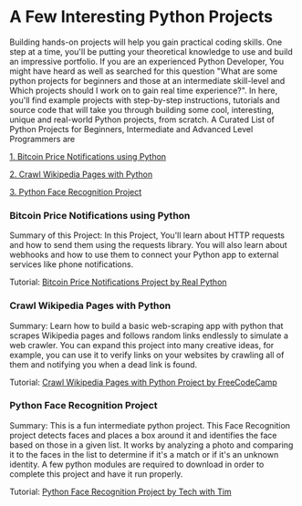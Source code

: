 # A Few Interesting Python Projects

Building hands-on projects will help you gain practical coding skills. One step at a time, you'll be putting your theoretical knowledge to use and build an impressive portfolio. If you are an experienced Python Developer, You might have heard as well as searched for this question "What are some python projects for beginners and those at an intermediate skill-level and Which projects should I work on to gain real time experience?". In here, you'll find example projects with step-by-step instructions, tutorials and source code that will take you through building some cool, interesting, unique and real-world Python projects, from scratch. A Curated List of Python Projects for Beginners, Intermediate and Advanced Level Programmers are

[1. Bitcoin Price Notifications using Python](#bitcoin-price-notifications-using-python)

[2. Crawl Wikipedia Pages with Python](#crawl-wikipedia-pages-with-python)

[3. Python Face Recognition Project ](#python-face-recognition-project)

### Bitcoin Price Notifications using Python

Summary of this Project: In this Project, You'll learn about HTTP requests and how to send them using the requests library. You will also learn about webhooks and how to use them to connect your Python app to external services like phone notifications.
    
Tutorial: [Bitcoin Price Notifications Project by Real Python](https://realpython.com/python-bitcoin-ifttt)
    
### Crawl Wikipedia Pages with Python

Summary: Learn how to build a basic web-scraping app with python that scrapes Wikipedia pages and follows random links endlessly to simulate a web crawler. You can expand this project into many creative ideas, for example, you can use it to verify links on your websites by crawling all of them and notifying you when a dead link is found.

Tutorial: [Crawl Wikipedia Pages with Python Project by FreeCodeCamp](https://www.freecodecamp.org/news/scraping-wikipedia-articles-with-python)

### Python Face Recognition Project

Summary: This is a fun intermediate python project. This Face Recognition project detects faces and places a box around it and identifies the face based on those in a given list. It works by analyzing a photo and comparing it to the faces in the list to determine if it's a match or if it's an unknown identity. A few python modules are required to download in order to complete this project and have it run properly.

Tutorial: [Python Face Recognition Project by Tech with Tim](https://youtu.be/D5xqcGk6LEc)


<!--
 👉 Blog Web Application Project using Python</b></div><div><br /></div><div><u>Project Summary:</u> If you&#8217;ve ever wanted to create a blog from scratch, this project is for you. Corey Schafer&#8216;s tutorial series utilizes Python&#8217;s Django framework for the back end development. This is among the more difficult projects on this list but each part of the project is explained thoroughly. Not to mention, if you make any mistakes you can always refer to the project source code.</div><div><br /></div><div>Based on Django, The Source Code and Tutorials:&nbsp;<b><a href="https://www.youtube.com/playlist?list=PL-osiE80TeTtoQCKZ03TU5fNfx2UY6U4p" target="_blank">Python Full-Stack Blog Web Application Project&nbsp;by Corey Schafer [Django based Tutorials]</a> </b>and<b> <a href="https://github.com/CoreyMSchafer/code_snippets/tree/master/Django_Blog">[Source Codes]</a></b>&nbsp;</div><div><br /></div><div>Based on Flask, The Source Code and Tutorials:&nbsp;<a href="https://youtube.com/playlist?list=PL-osiE80TeTs4UjLw5MM6OjgkjFeUxCYH"><b>Python Full-Stack Blog Web Application Project by Corey Schafer [Flask based Tutorials]</b></a> and <a href="https://github.com/CoreyMSchafer/code_snippets/tree/master/Python/Flask_Blog"><b>[Source Codes]</b></a>&nbsp;</div><div><br /></div><div><b>👉&nbsp;Amazon Price Tracker Project</b></div><div><br /></div><div><u>Summary of this Project:</u> This python project tracks the price of an item on Amazon and emails you when the item has had a reduction in price. It does this by scraping the product information from the web page for the price of the item and compares it to whatever price you choose (The price you&#8217;re willing to buy the item for). If the price of the item falls below the value that you set, it sends you an email with the new price as well as the description of the item.&nbsp;</div><div><br /></div><div>Tutorial:&nbsp;<b><a href="https://www.youtube.com/watch?v=Bg9r_yLk7VY" target="">Amazon Price Tracker Project by Dev Ed</a></b>&nbsp;</div><div><br /></div><div><b>👉&nbsp;Face Clustering with Python</b></div><div><br /></div><div><u>Project Summary:</u> In this project, you'll write two Python scripts: One to extract and quantify the faces in a dataset and another to cluster the faces, where each resulting cluster (ideally) represents a unique individual</div><div><br /></div><div>Tutorial:&nbsp;<b><a href="https://www.pyimagesearch.com/2018/07/09/face-clustering-with-python/" target="">Face Clustering with Python, Project by Adrian Rosebrock (PyImageSearch)</a>&nbsp;</b></div><div><br /></div><div><b>👉&nbsp;Detecting Fake News with Python</b></div><div><br /></div><div><u>Summary of this Project:</u> In this Project, You will train a dataset of shape 7796&#215;4 on news.csv. You&#8217;ll mainly use two things- a TfidfVectorizer and a Passive Aggressive Classifier. A TfidfVectorizer turns a collection of raw documents into a matrix of TF-IDF features. And a Passive Aggressive Classifier is an online learning algorithm that stays passive for a correct classification and becomes aggressive when there&#8217;s a miscalculation.</div><div><br /></div><div>Tutorial:&nbsp;<b><a href="https://data-flair.training/blogs/advanced-python-project-detecting-fake-news/" target="">Detecting Fake News with Python by DataFlair</a>&nbsp;</b></div><div><br /></div><div><div><b>👉&nbsp;Build a Simple Blockchain in Python</b></div><div><br /></div><div><u>Prerequisite:</u> You should be comfy reading and writing some basic Python, as well as have some understanding of how HTTP requests work, since we&#8217;ll be talking to our Blockchain over HTTP.</div><div><br /></div><div>Tutorial:&nbsp;<b><a href="https://hackernoon.com/learn-blockchains-by-building-one-117428612f46" target="">Build a Simple Blockchain in Python by Hackernoon</a>&nbsp;&nbsp;</b></div></div><div><br /></div><div><b>👉&nbsp;Memory Puzzle Game</b></div><div><br /></div><div><u>Summary of this Project:</u> Build a Python game with PyGame that will test your memory. You'll learn about nested for loops and the pygame library.&nbsp;</div><div><br /></div><div>Tutorial:&nbsp;<b><a href="https://inventwithpython.com/pygame/chapter3.html" target="">Memory Puzzle Game by AI Sweigart</a></b>&nbsp;</div><div><br /></div><div><div><b>👉&nbsp;Python Full-Stack E-Commerce Project</b></div><div><br /></div><div><u>Summary:</u> This is probably one of our favorite Python project on this list. If you are curious in building an eCommerce website like Amazon or Shopify or Walmart or Flipkart, and wants to sell your own products directly to your customers, then now you can do it. The tutorial attached with this project will take you step-by-step through building a full-stack eCommerce project using Python and Django. This is one of the hardest projects on this list so thankfully Dennis has provided the source code.</div><div><br /></div><div>Source Code &amp; Tutorial:&nbsp;<a href="https://youtu.be/_ELCMngbM0E" target=""><b>Python Full-Stack E-Commerce Project by Dennis Ivy&nbsp;(Tutorial)</b></a>&nbsp;&amp;&nbsp;<a href="https://github.com/divanov11/django_ecommerce_mod5/" target=""><b>Code</b></a>&nbsp;</div></div><div><br /></div><div><b>👉&nbsp;Scrape StackOverFlow with Scrapy and MongoDB</b></div><div><br /></div><div><u>Project Summary:</u> In this project, you will take a deep dig to build a scraper for an actual freelance gig where the client wants a Python program to scrape data from Stack Overflow to grab new questions (question title and URL). Scraped data should then be stored in MongoDB. It&#8217;s worth noting that Stack Overflow has an API, which can be used to access the exact same data.&nbsp;</div><div><br /></div><div>Tutorial:&nbsp;<b><a href="https://realpython.com/web-scraping-with-scrapy-and-mongodb/" target="">Scrape StackOverFlow with Scrapy and MongoDB Project by Real Python</a></b></div><div><br /></div><div><b>👉&nbsp;Rock, Paper, Scissors with Python</b></div><div><br /></div><div><u>Summary of this Project:</u> A fun project where you will build an interactive Python game. It's a very basic game of Rock, Paper, Scissors but will introduce you to some valuable Python basics such as conditional statements, while loops and the random Python library.</div><div><br /></div><div>Tutorial:&nbsp;<b><a href="https://thehelloworldprogram.com/python/python-game-rock-paper-scissors/" target="">Rock, Paper, Scissors with Python by THWP</a></b>&nbsp;</div><div><br /></div><div>Take a look at&nbsp;<b>"<a href="https://www.theinsaneapp.com/2021/05/best-free-python-programming-books.html" target="">50+ Best Free Python Programming eBooks</a>"</b></div><div><br /></div><div><b>👉&nbsp;Caesar Cipher&nbsp;</b></div><div><br /></div><div><u>Summary:</u> Implement a Caesar cipher, both encoding and decoding. The key is an integer from 1 to 25. This cipher rotates the letters of the alphabet (A to Z). The encoding replaces each letter with the 1st to 25th next letter in the alphabet (wrapping Z to A). So key 2 encrypts "HI" to "JK", but key 20 encrypts "HI" to "BC". This simple "monoalphabetic substitution cipher" provides almost no security, because an attacker who has the encoded message can either use frequency analysis to guess the key, or just try all 25 keys.&nbsp;</div><div><br /></div><div>Source Code:&nbsp;<b><a href="https://github.com/shyamsalimkumar/Projects/blob/master/Security/caesar_cipher.py" target="">Caesar cipher Project with Source Code</a></b>&nbsp;&nbsp;</div><div><br /></div><div><b>👉&nbsp;Web Scraping with Selenium</b></div><div><br /></div><div><u>Summary of this Project:</u> You'll learn how to use webbrowser to open web pages, requests to download files from the internet, BeautifulSoup to parse HTML and selenium to control your web browser.</div><div><br /></div><div>Tutorial:&nbsp;<b><a href="https://automatetheboringstuff.com/2e/chapter12/" target="">Web scraping with Selenium Project by AI Sweigart</a></b>&nbsp;</div><div><br /></div><div><b>👉 How to Build a Chat App using Network Programming Fundamentals</b></div><div><br /></div><div><u>Prerequisites:</u> Basic python experience is enough as the tutorial is an introductory guide to network programming only implementing the basic features for any chat app. You will also need the Python program installed on your computer and an IDE of your choosing.</div><div><br /></div><div>Tutorial:&nbsp;<b><a href="https://code.tutsplus.com/tutorials/introduction-to-network-programming-in-python--cms-30459" target="">Build a chat app using network programming fundamentals by TutsPlus</a>&nbsp;</b></div><div><br /></div><div><b>👉 Build a Social Media like Twitter using Python, DJango, ReactJS &amp; More</b></div><div><br /></div><div><u>Project Summary:</u> If you&#8217;ve ever wanted to build a social network then this is the Python project for you. Coding Entrepreneurs walks you step by step through this full-stack web app build using Python Django and React JavaScript. The entire tutorial is on the single video and if you view it on his channel, he&#8217;s timestamps in the video description.</div><div><br /></div><div>Tutorial:&nbsp;<b><a href="https://www.youtube.com/watch?v=f1R_bykXHGE" target="">Build a Social Media like Twitter using Python, DJango, ReactJS &amp; More by Coding Entrepreneurs</a></b></div><div><br /></div><div><div><b>👉 Grocery Store Project using Python and Other Programming Languages</b></div><div><br /></div><div><u>Summary:</u> This is a great tutorial series by codebasics that walks you through a complete full-stack grocery store management application. The project uses Python for the back end, HTML, CSS, and JavaScript for the front end, and MySQL for the database.</div><div><br /></div><div>Source Code and Video Tutorial:&nbsp;<b><a href="https://youtu.be/0ZaC6JaNpic" target="">Full-Stack Grocery Store Project using Python Project by Code Basics (Tutorial)</a>&nbsp;</b>&amp;&nbsp;<a href="https://github.com/codebasics/python_projects_grocery_webapp" target="_blank"><b>Code</b></a>&nbsp;</div></div><div><br /></div><div><b>👉&nbsp;How to Make a Music Player in Python</b></div><div><br /></div><div><u>Prerequisite:</u> A basic understanding of Python is advised as the code is not fully explained. However the pygame module makes the code very simple and you should be able to follow along easily.</div><div><br /></div><div>Tutorial:&nbsp;<b><a href="https://www.codesnail.com/how-to-make-music-player-in-python/" target="">How to Make a Music Player in Python by CodeSnail</a>&nbsp;</b></div><div><br /></div><div><b>👉 How to Build a Python Directory Tree Generator for the Command Line</b></div><div><br /></div><div><u>Summary of this Project:</u> In this project, you&#8217;ll build a command-line tool to list the contents of a directory or folder in a treelike diagram. There are already several mature solutions out there that perform this task. You&#8217;ll find tools like the tree command, which is available on most operating systems, plus other tools, like treelib, dirtriex, and so on. However, figuring out your own solution to this problem would be a good learning exercise.</div><div><br /></div><div>Tutorial:&nbsp;<b><a href="https://realpython.com/directory-tree-generator-python/" target="">Build a Python Directory Tree Generator for the Command Line by Real Python</a></b></div><div><br /></div><div><b>👉 Create a Guessing Game in Python</b></div><div><br /></div><div><u>Project Summary:</u> This is a good place to start if you are new to the Python programming language as this tutorial is aimed at the beginner and explains the code line for line. You will need the Python program installed on your computer or you can use an online IDE like Repl.it and run everything in your browser.</div><div><br /></div><div>Tutorial:&nbsp;<b><a href="https://djangocentral.com/creating-a-guessing-game-in-python/" target="">Create a guessing game in Python, Project by Django Central</a>&nbsp;</b></div><div><br /></div><div><b>👉 How to Build a Reddit Bot using Python</b></div><div><br /></div><div><u>Summary:</u> In this beginners level python project, you are going to build a simple Reddit Bot that will do two things: It will monitor a particular subreddit for new posts, and when someone posts &#8220;I love Python&#8221;, it will reply &#8220;Me too!&#8221;. And secondly, It will monitor all the comments to recent posts, and if it finds one that says &#8220;I hate Python&#8221;, it will post a link to /r/learnpython and ask the commenter to ask a question there.</div><div><br /></div><div>Tutorial:&nbsp;<b><a href="https://www.pythonforengineers.com/build-a-reddit-bot-part-1/" target="">Build a Reddit Bot, Project by Python Engineers</a></b></div><div><br /></div><div><b>👉 How to Create and Control Music with Python</b></div><div><br /></div><div><u>Prerequisite:</u> A bit of Python experience is ideal, but you should be able to keep up even without it. You'll do everything from your browser so no Python set up is required. You can create a free account on Repl.it to save and share your code.</div><div><br /></div><div>Tutorial for Reference:&nbsp;<b><a href="https://docs.repl.it/tutorials/12-audio" target="">Create and Control Music with Python, Project by Repl.it</a>&nbsp;</b></div><div><br /></div><div><b>👉&nbsp;Detect Parkinson&#8217;s Disease with XGBoost and Python</b></div><div><br /></div><div><u>Summary of this Project:</u> In this python project, As per the tutorial, You will use the UCI ML Parkinsons dataset and use XGBClassifier from xgboost to build a model that can accurately detect the presence of Parkinson&#8217;s disease in a person. The libraries covered in this project will be scikit-learn, numpy, and pandas.</div><div><br /></div><div>Tutorial:&nbsp;<b><a href="https://data-flair.training/blogs/python-machine-learning-project-detecting-parkinson-disease/" target="">Detecting Parkinson&#8217;s Disease with XGBoost and Python, Project by DataFlair</a>&nbsp;</b></div><div><br /></div><div><div><b>👉&nbsp;Mining Twitter Data with Python</b></div><div><br /></div><div><u>Project Summary:</u> This Project is divided into seven parts. Starting from Collecting Data, Text Pre-processing, Term Frequencies, Ruby and Term Co-Occurrences, Data Visualisation Basics, Sentiment Analysis Basics, Geolocation and Interactive Maps &amp; More.</div><div><br /></div><div>Tutorial:&nbsp;<a href="https://marcobonzanini.com/2015/03/02/mining-twitter-data-with-python-part-1/" target=""><b>Mining Twitter Data with Python by Marco Bonzanini</b></a></div></div><div><br /></div><div><b>👉&nbsp;Predict Wine Quality with Python &amp; Machine Learning</b></div><div><br /></div><div><u>Summary:</u> In this Python machine learning project, you&#8217;ll learn how to use Scikit-Learn to build and tune a supervised learning model! You'll be training and tuning a random forest for wine quality based on traits like acidity, residual sugar, and alcohol concentration.</div><div><br /></div><div>Tutorial:&nbsp;<b><a href="https://elitedatascience.com/python-machine-learning-tutorial-scikit-learn" target="">Predict Wine Quality with Python &amp; Machine Learning</a></b></div><div><br /></div><div><b>👉&nbsp;Build a Contact Book With Python, PyQt, and SQLite</b></div><div><br /></div><div><u>Prerequisite:</u> Some previous knowledge of GUI programming with Python and PyQt will help but you should be fine even without it. The tutorial provides resources which further explain these areas to help you clearly understand them.</div><div><br /></div><div>Tutorial:&nbsp;<b><a href="https://realpython.com/python-contact-book/" target="">Build a Contact Book With Python, PyQt, and SQLite by Real Python</a></b></div><div><br /></div><div><span style="font-family: &quot;Open Sans&quot;;">Take a look at&nbsp;<b>"</b></span><b style="font-family: &quot;Times New Roman&quot;;"><span style="font-family: Open Sans;"><a href="https://www.theinsaneapp.com/2021/05/best-tools-for-developers.html" target="">A Directory Of 100+ Best Tools For Developers (Productivity, Software Development &amp; Other Programming Tools)</a></span><span style="font-family: &quot;Open Sans&quot;;">"</span></b></div><div><br /></div><div><b>👉&nbsp;Tic Tac Toe Game using Python</b></div><div><br /></div><div><u>Prerequisite:</u> Knowledge of basic concepts of Python and pygame(a library of Python) is required.&nbsp;&nbsp;</div><div><br /></div><div>Tutorial:&nbsp;<b><a href="https://techvidvan.com/tutorials/python-game-project-tic-tac-toe/" target="">Tic Tac Toe Game using Python by Tech Vidvan</a></b></div><div><br /></div><div><b>👉 Create Basic GUI Calculator using Python</b></div><div><br /></div><div><u>Summary:</u> You'll learn how to create a GUI with the tkinter Python library as well as working with simple mathematical calculations.</div><div><br /></div><div>Tutorial:&nbsp;<b><a href="https://www.simplifiedpython.net/python-calculator/" target="">Create Basic GUI Calculator using Python</a></b></div><div><br /></div><div><b>👉&nbsp;Build an Alarm Clock with Python</b></div><div><u><br /></u></div><div><u>Summary of this Project:</u> You'll learn how to create an alarm clock with Python using libraries such as tkinter to create a GUI, winsound to generate sound from your Windows machine and datetime to keep track of current time.</div><div><br /></div><div>Tutorial:&nbsp;<b><a href="https://data-flair.training/blogs/alarm-clock-python/" target="">Build an Alarm Clock with Python by Data Flair</a></b></div><div><br /></div><div><b>👉&nbsp;Build a Bulk File Rename Tool with Python and PyQt</b></div><div><u><br /></u></div><div><u>Summary of this Project:</u> In this tutorial, you&#8217;ll build a bulk file rename tool to automate the process of renaming multiple files in a given directory in your file system. To build this application, you&#8217;ll use Python&#8217;s pathlib to manage the file renaming process and PyQt to build the application&#8217;s graphical user interface (GUI).</div><div><br /></div><div>Tutorial:&nbsp;<b><a href="https://realpython.com/bulk-file-rename-tool-python/" target="">Build a Bulk File Rename Tool With Python and PyQ, Project by Real Python</a></b></div><div><br /></div><div><b>👉&nbsp;Build a Custom Django User Authentication Application using JWT's provided by the Django-rest-framework</b></div><div><br /></div><div><u>Prerequisite:</u> Intermediate python experience is ideal but you should be able to follow along even if you're a beginner. You will also need the Python program installed on your computer and the pip package manager to easily install other additional dependencies.</div><div><br /></div><div>Tutorial:&nbsp;<b><a href="https://code.tutsplus.com/tutorials/how-to-authenticate-with-jwt-in-django--cms-30460" target="">Build a custom Django user authentication application, Project by TutsPlus</a></b></div><div><br /></div><div><b>👉&nbsp;Find out How much Money you've Spent on Amazon</b></div><div><br /></div><div><u>Project Summary:</u> In this project, You&#8217;re going to analyze your Amazon data using a little Python programming. By the end of this project, you&#8217;ll have written fewer than thirty lines of code, and you&#8217;ll have figured out the total amount of money you&#8217;ve spent on Amazon, Found your most and least expensive orders, and your average and median order totals, Figured out how much you&#8217;ve paid in taxes, and your effective sales tax rate on Amazon and a lot more.</div><div><br /></div><div>Tutorial:&nbsp;<b><a href="https://www.dataquest.io/blog/how-much-spent-amazon-data-analysis/" target="">How much Money you've Spent on Amazon using Python by DataQuest</a></b></div><div><br /></div><div><b>👉&nbsp;Build a Distributed Streaming System with Apache Kafka and Python</b></div><div><br /></div><div><u>Project Summary:</u> In this Project, You are going to build a simple streaming application that streams a video file from our producer and displays it in a web browser. This project aims to showcase data integration and stream processing properties of Kafka.</div><div><br /></div><div>Tutorial:&nbsp;<b><a href="https://codequs.com/p/S14jQ5UyG/build-a-distributed-streaming-system-with-apache-kafka-and-python" target="">Build a Distributed Streaming System with Apache Kafka and Python by Codequs</a></b></div><div><br /></div><div><b>👉&nbsp;Scrape Real-Estate Properties With Python and Create a Dashboard With It</b></div><div><br /></div><div><u>Project Summary:</u> The goal of this project is to develop a tool that can be used to optimize your choice of house/rental property. This project collects data using web scraping tools such as Beautiful Soup and Scrapy. Creating Python scripts that interact with HTML is something that you should be exposed to as a data engineer, and web scraping is a great way to learn.&nbsp;</div><div><br /></div><div>Tutorial and Code:&nbsp;<b><a href="https://www.sspaeti.com/blog/data-engineering-project-in-twenty-minutes/" target="">Scrape Real-Estate Properties With Python by SSPaeti</a></b></div><div><br /></div><div><b>👉&nbsp;URL Shortener with Pyshortners</b></div><div><br /></div><div><u>Prerequisite:</u> This is a simple project but you will learn how to import and use other Python libraries. All you'll need access to a Python interpreter.</div><div><br /></div><div>Tutorial:&nbsp;<b><a href="https://www.codesnail.com/url-shortener-in-python/" target="">URL Shortener with `pyshortners` by CodeSnail</a></b></div><div><br /></div><div><b>👉&nbsp;Setting up Stripe Checkout and Email Subscription with Python and Flask</b></div><div><br /></div><div><u>Prerequisites:</u> To complete the tutorial, you'll need a Code Capsules and GitHub account. Programming-wise, the project is best suited for those with some prior Python and Flask experience but you should be able to follow along even without it.</div><div><br /></div><div>Tutorial:&nbsp;<b><a href="https://codecapsules.io/docs/adding-functionality-to-your-web-application-setting-up-stripe-checkout-and-email-subscription-with-flask-and-code-capsules/" target="">Setting up Stripe Checkout and Email Subscription with Python and Flask by Code Capsules</a></b>&nbsp;</div><div><br /></div><div><span style="font-family: Open Sans;">Take a look at&nbsp;</span><b>"</b><span style="font-family: Open Sans;"><b><a href="https://www.theinsaneapp.com/2021/03/best-youtube-channels-for-programmers.html" target="">100+ Best Programming YouTube Channels (Recommended by Experts and 1000s of Learners)</a></b></span><b>"</b></div><div><br /></div><div><b>👉&nbsp;Watermarking Application using Python</b></div><div><br /></div><div>Summary of this Project: Have some pictures you want copyright protected? Add your own logo or text lightly across the background so that no one can simply steal your graphics off your site. Make a program that will add this watermark to the picture. Optional: Use threading to process multiple images simultaneously.&nbsp;</div><div><br /></div><div>Source Code:&nbsp;<b><a href="https://github.com/bhaskar4n/watermarker" target="">Watermarking Application using Python</a>&nbsp;</b></div><div><br /></div><div><b>👉&nbsp;Build a CRUD application with Flask and SQLAlchemy</b></div><div><br /></div><div><u>Prerequisites:</u> Basic python experience and a familiarity with HTML is ideal. You'll also need Python 3 installed on your computer and be able to install Python libraries through the Python package manager, pip.</div><div><br /></div><div>Tutorial:&nbsp;<b><a href="https://www.codementor.io/@garethdwyer/building-a-crud-application-with-flask-and-sqlalchemy-dm3wv7yu2" target="">Build a CRUD application with Flask and SQLAlchemy by Code Mentor</a></b>&nbsp;</div><div><br /></div><div><b>👉&nbsp;Dice Rolling Simulator using Python</b></div><div><br /></div><div><u>Summary of this Project:</u> You'll learn how to create a GUI with the tkinter Python library as well as working with simple mathematical calculations.</div><div><br /></div><div>Tutorial:&nbsp;<b><a href="https://data-flair.training/blogs/dice-rolling-simulator-python/" target="">Dice Rolling Simulator using Python by Data Flair</a></b></div><div><br /></div><div><b>👉&nbsp;Lyricize: A Flask App to Create Lyrics using Markov Chains</b></div><div><br /></div><div><u>Project Summary:</u> By the end, you&#8217;ll have created your own version of Lyricize, a small app that uses an artist or band&#8217;s lyrics to generate &#8220;new&#8221; similar-sounding lyrics based on probabilities.</div><div><br /></div><div>Tutorial and Source Code:&nbsp;<b><a href="https://realpython.com/lyricize-a-flask-app-to-create-lyrics-using-markov-chains/" target="">Lyricize: A Flask app to create lyrics using Markov Chains, Project by Real Python</a></b></div><div><br /></div><div><b>👉&nbsp;Mad Libs Game</b></div><div><br /></div><div><u>Summary of this Project:</u> A basic but fun game that introduces you to the basics of Python. It is also a good game to expand and see where your imagination can take you while improving your Python skills.</div><div><br /></div><div>Tutorial for Reference:&nbsp;<b><a href="https://www.mikedane.com/programming-languages/python/building-a-mad-libs-game/" target="">Mad Libs using Python by Mikedane</a></b></div><div><br /></div><div><b>👉&nbsp;PDF Generator using Python</b></div><div><br /></div><div><u>Project Summary:</u> An application which can read in a text file, html file or some other file and generates a PDF file out of it. Great for a web based service where the user uploads the file and the program returns a PDF of the file. Optional: Deploy on GAE or Heroku if possible.</div><div><br /></div><div>Source Code:&nbsp;<b><a href="https://github.com/tushar-rishav/code2pdf" target="">PDF Generator using Python</a></b></div><div><br /></div><div><b>👉&nbsp;Build the Snake Game with PyGame</b></div><div><br /></div><div><u>Summary:</u> Take a detailed look at how the classic 90's snake game can be built in python using PyGame. The tutorial walks you through creating, moving and feeding the snake and by the end of it you will have a basic implementation of the snake game that you can add other features to.</div><div><br /></div><div>Tutorial:&nbsp;<b><a href="https://docs.replit.com/tutorials/19-build-snake-with-pygame" target="">Build the Snake Game with PyGame by Repl.it</a></b></div><div><br /></div><div><b>👉&nbsp;Analyze your own Netflix Data with Python</b></div><div><br /></div><div><u>Summary:</u> Want to find out how much time you have spent watching The Breaking Bad, Money Heist, The Office, or any other show on Netflix? In this project, You'll walk through exactly how to do it step by step! Having a little Python and pandas experience will be helpful for this project</div><div><br /></div><div>Tutorial:&nbsp;<b><a href="https://www.dataquest.io/blog/python-tutorial-analyze-personal-netflix-data/" target="">Analyze your own Netflix Data with Python</a></b></div><div><br /></div><div><b>👉&nbsp;Building a Chatbot using Python</b></div><div><br /></div><div><u>Prerequisites:</u> Some basic Python knowledge and you should be comfortable with running commands in a Linux Shell, a MacOS Terminal, or a Windows Command Prompt. You will also need to install Python packages using the pip package manager (or conda if you're more comfortable with that).</div><div><br /></div><div>Tutorial:&nbsp;<b><a href="https://www.codementor.io/@garethdwyer/building-a-telegram-bot-using-python-part-1-goi5fncay" target="">Building a Chatbot using Python</a></b></div><div><br /></div><div><b>👉&nbsp;Quote Tracker using Python</b></div><div><br /></div><div><u>Project Summary: </u>A program which can go out and check the current value of stocks for a list of symbols entered by the user. The user can set how often the stocks are checked. For CLI, show whether the stock has moved up or down. Optional: If GUI, the program can show green up and red down arrows to show which direction the stock value has moved.</div><div><br /></div><div>Source Code:&nbsp;<b><a href="https://github.com/masegaloeh/freetime-projects/blob/master/text/quote_tracker.py" target="">Quote Tracker using Python</a></b></div><div><br /></div><div><b>👉&nbsp;Text Extractor from PDF: Use the PyPDF2 Python Package to Build a PDF to Text Conversion Tool.</b></div><div><br /></div><div><u>Prerequisites:</u> Basic python experience is enough but you should be able to keep up even without it because of the tutorial's step by step nature. You will also need the Python program installed on your computer.</div><div><br /></div><div>Tutorial:&nbsp;<b><a href="https://codefires.com/how-extract-text-pdf-python/" target="">Text Extractor from PDF using Python</a></b></div><div><br /></div><div><span style="font-family: Open Sans;">Take a look at&nbsp;</span><b>"</b><b><a href="https://www.theinsaneapp.com/2021/03/system-design-and-recommendation-algorithms.html" target="">Recommendation Algorithms and System Designs of Airbnb, Dropbox, Spotify, Netflix, Yelp, and Uber</a>"</b></div><div><br /></div><div><b>👉&nbsp;Page Scraper using Python&nbsp;</b></div><div><br /></div><div><u>Summary:</u> Create an application which connects to a site and pulls out all links, or images, and saves them to a list. Optional: Organize the indexed content and don&#8217;t allow duplicates. Have it put the results into an easily searchable index file.</div><div><br /></div><div>Source Code:&nbsp;<b><a href="https://github.com/tapaswenipathak/STW-Collection" target="">Page Scraper using Python</a></b></div><div><br /></div><div><b>👉&nbsp;Color Detection with OpenCV and Pandas</b></div><div><br /></div><div>Summary of this Project: This idea of this project is to get the name of the color from the color values. To implement this, you need to use a dataset that has color values and labeled colour names, after completing this process you will move towards calculation of the shortest distance between each colour and then display the colour name that has the shortest distance.</div><div><br /></div><div>Tutorial:&nbsp;<b><a href="https://data-flair.training/blogs/project-in-python-colour-detection/" target="">Color Detection with OpenCV and Pandas</a></b></div><div><br /></div><div><b>👉&nbsp;How to Build a Twitter Bot in Python with Tweepy</b></div><div><br /></div><div><u>Summary of this Project:</u> In this project, You'll learn you&#8217;ll learn how to make your own Twitter Bot in Python with Tweepy, a package that provides a very convenient way to use the Twitter API.</div><div><br /></div><div>Tutorial for Reference:&nbsp;<b><a href="https://realpython.com/twitter-bot-python-tweepy/" target="">How to Build a Twitter Bot in Python With Tweepy, Project by Real Python</a>&nbsp;</b></div><div><br /></div><div><b>👉&nbsp;Eulerian Path&nbsp;</b></div><div><br /></div><div><u>Project Summary:</u> Create a program which will take as an input a graph and output either a Eulerian path or a Eulerian cycle, or state that it is not possible. A Eulerian Path starts at one node and traverses every edge of a graph through every node and finishes at another node. A Eulerian cycle is a eulerian Path that starts and finishes at the same node.</div><div><br /></div><div>Source Code:&nbsp;<b><a href="https://github.com/DiegoAscanio/python-graphs/blob/master/eulerian.py" target="">Eulerian Path</a></b></div><div><br /></div><div><b>👉&nbsp;Build a 2D Platform Game with PyGame and Repl.it</b></div><div><br /></div><div><u>Prerequisites:</u> This is an intermediate level project where you'll need a basic understanding of object oriented programming in Python. You'll do everything from your browser so no Python set up is required. You can create a free account on Repl.it to save and share your code.</div><div><br /></div><div>Tutorial:&nbsp;<b><a href="https://docs.repl.it/tutorials/14-2d-platform-game" target="">Build a 2D Platform Game with PyGame and Repl.it</a></b></div><div><br /></div><div><b>👉&nbsp;Collatz Conjecture&nbsp;</b></div><div><br /></div><div><u>Summary:</u> Start with a number n &gt; 1. Find the number of steps it takes to reach one using the following process: If n is even, divide it by 2. If n is odd, multiply it by 3 and add 1.&nbsp;</div><div><br /></div><div>Source Code:&nbsp;<b><a href="https://github.com/MrBlaise/learnpython/blob/master/Numbers/fibonacci.py" target="">Collatz Conjecture</a></b>&nbsp;</div><div><br /></div><div><b>👉&nbsp;Creating and Hosting a Basic Web Application with Django</b></div><div><br /></div><div>Summary of the Project: Build a Django web application and host it with Repl.it. You&#8217;ll use geolocation a weather API to show the local weather forecast.</div><div><br /></div><div>Tutorial:&nbsp;<b><a href="https://www.codementor.io/@garethdwyer/creating-and-hosting-a-basic-web-application-with-django-with-repl-it-lohsyub20" target="">Creating and hosting a basic web application with Django</a></b></div><div><br /></div><div><b>👉&nbsp;Encode &amp; Decode Messages using Python</b></div><div><br /></div><div><u>Summary of this Project:</u> You'll learn how to create a GUI with the tkinter Python library as well as encoding binary data to ASCII and decoding back to binary with base64</div><div><br /></div><div>Tutorial:&nbsp;<b><a href="https://data-flair.training/blogs/python-message-encode-decode/" target="">Encode &amp; Decode Messages using Python</a></b></div><div><br /></div><div><div><b>👉&nbsp;Analyze Survey Data with Python</b></div><div><br /></div><div><u>Project Summary:</u> The reference tutorial given below makes use of Anaconda and Jupyter Notebooks but the steps to set it up are also included and will guide you through the process. In this project, You'll learn how to analyze and visualize data with Python together with the pandas and matplotlib libraries.</div><div><br /></div><div>Tutorial:&nbsp;<b><a href="https://www.dataquest.io/blog/how-to-analyze-survey-data-python-beginner/" target="">Analyze Survey Data with Python by Dataquest</a>&nbsp;</b></div></div><div><br /></div><div><b>👉&nbsp;Create an Instagram Bot with Python and InstaPy</b></div><div><br /></div><div><u>What You'll Learn from this Project:</u> In this project, you&#8217;ll learn how to build a bot with Python and InstaPy, a library by Tim Großmann which automates your Instagram activities so that you gain more followers and likes with minimal manual input. Along the way, you&#8217;ll learn about browser automation with Selenium and the Page Object Pattern, which together serve as the basis for InstaPy.</div><div><br /></div><div>Tutorial:&nbsp;<b><a href="https://realpython.com/instagram-bot-python-instapy/" target="">Create an Instagram Bot With Python and InstaPy</a></b></div><div><br /></div><div><b>👉&nbsp;Build a Discord Bot with Python</b></div><div><br /></div><div><u>Summary of the Project:</u> You will create an echo bot using the Discord API. Your bot will always respond with exactly what you send it for now.</div><div><br /></div><div>Tutorial:&nbsp;<b><a href="https://www.codementor.io/@garethdwyer/building-a-discord-bot-with-python-and-repl-it-miblcwejz" target="">Build a Discord Bot with Python</a></b>&nbsp;</div><div><br /></div><div><b>👉&nbsp;Age and Gender Detection with Python and Deep Learning</b></div><div><br /></div><div><u>Summary:</u> In this project, You will use the models trained by Tal Hassner and Gil Levi. Apart from this, you will get acquainted with Computer Vision, OpenCV, and Convolutional Neural Network (CNN). This project accurately portrays the versatility Python offers to the developers.</div><div><br /></div><div>Tutorial &amp; Source Code:&nbsp;<b><a href="https://data-flair.training/blogs/python-project-gender-age-detection/" target="">Age and Gender Detection with Python and Deep Learning</a></b></div><div><br /></div><div><b>👉&nbsp;How to Create a Mortgage Calculator using Python</b></div><div><br /></div><div><u>Summary:</u> Calculate the monthly payments of a fixed term mortgage over given Nth terms at a given interest rate. Also figure out how long it will take the user to pay back the loan. For added complexity, add an option for users to select the compounding interval (Monthly, Weekly, Daily, Continually</div><div><br /></div><div>Source Code:&nbsp;<b><a href="https://bitbucket.org/desertwebdesigns/learn_python/src/master/Numbers/mortgage.py" target="">How to Create a Mortgage Calculator using Python by Bitbucket</a></b>&nbsp;</div><div><br /></div><div><b>👉&nbsp;Bulk Thumbnail Creator using Python</b></div><div><br /></div><div><u>Summary:</u> Picture processing can take a bit of time for some transformations. Especially if the image is large. Create an image program which can take hundreds of images and converts them to a specified size in the background thread while you do other things. For added complexity, have one thread handling re-sizing, have another bulk renaming of thumbnails etc.</div><div><br /></div><div>Source Code:&nbsp;<b><a href="https://github.com/bhaskar4n/bulk-thumbnail-creator-image-resizer-" target="">Bulk Thumbnail Creator using Python</a></b></div><div><br /></div><div><b>👉&nbsp;Password Generator using Python</b></div><div><br /></div><div><u>Summary of this Project:</u> Build a simple password generator with Python. You'll learn the basics of the Python syntax and working with strings. You will also learn more about the string and random Python libraries.</div><div><br /></div><div>Tutorial:&nbsp;<b><a href="https://www.codesnail.com/simple-password-generator-using-python/" target="">Password Generator using Python</a></b></div><div><br /></div><div><b>👉&nbsp;Photomosaics using Python</b></div><div><br /></div><div><u>Project Summary:</u> You may have come across photomosaics before - big pictures built out of thousands of other tiny pictures. In this project you&#8217;re going to build a photomosaic creator. Unlike most other advanced beginner projects, a photomosaic creator is an extremely useful and practical tool.</div><div><br /></div><div>Tutorial:&nbsp;<b><a href="https://robertheaton.com/2018/11/03/programming-project-4-photomosaics/" target="">Photomosaics using Python by Robert Heaton</a></b></div><div><br /></div><div><b>👉&nbsp;Hiding Messages in Images: Steganography with Python</b></div><div><br /></div><div><u>Summary:</u> Build a Python application that hides and extracts text messages in jpg images.&nbsp; You'll learn about encoding and decoding text in different formats including base64 and utf-8.</div><div><br /></div><div>Tutorial for Reference:&nbsp;<b><a href="https://docs.repl.it/tutorials/13-steganography" target="">Hiding Messages in Images: Steganography with Python</a></b></div><div><br /></div><div><b>👉&nbsp;Find Pi to the Nth Digit</b></div><div><br /></div><div><u>Summary:</u> Enter a number and have the program generate PI up to that many decimal places. Keep a limit to how far the program will go.&nbsp;</div><div><br /></div><div>Source Code:&nbsp;<b><a href="https://github.com/whoshuu/Projects/blob/master/Numbers/pi.py" target="">Find Pi to the Nth Digit</a></b>&nbsp;</div><div><br /></div><div><b>👉&nbsp;Build an Asteroids Game with Python and Pygame</b></div><div><br /></div><div><u>Summary of this Project:</u> The game you&#8217;ll be making is a clone of the classic arcade game Asteroids. In it, you control a spaceship and shoot asteroids. If your spaceship collides with an asteroid, you lose. If you shoot down all asteroids, you win!</div><div><br /></div><div>Tutorial:&nbsp;<b><a href="https://realpython.com/asteroids-game-python/" target="">Build an Asteroids Game With Python and Pygame</a></b></div><div><br /></div><div><span style="font-family: Open Sans;">Take a look at&nbsp;</span><b>"</b><b><a href="https://www.theinsaneapp.com/2021/01/free-programming-books.html" target="_blank">100+ Free Programming Books</a>"</b></div><div><br /></div><div><b>👉&nbsp;Hangman Game using Python</b></div><div><br /></div><div><u>Project Summary:</u> Build a simple Python game where you can play Hangman against your computer. It doesn't require any specific modules other than random and time. Python loops and functions are all you'll need to build this game.</div><div><br /></div><div>Tutorial:&nbsp;<b><a href="https://data-flair.training/blogs/hangman-game-python-code/" target="">Hangman Game using Python</a></b></div><div><br /></div><div><b>👉&nbsp;Juggling with PyGame</b></div><div><u><br /></u></div><div><u>Summary:</u> A beginner's introduction to PyGame. You'll build your own juggling game with a basic game loop and moving tennis balls that the player can click on to throw.</div><div><br /></div><div>Tutorial:&nbsp;<b><a href="https://docs.repl.it/tutorials/07-building-a-game-with-pygame" target="">Juggling with PyGame</a></b></div><div><br /></div><div><b>👉&nbsp;Todo List Powered by Flask and RethinkDB</b></div><div><br /></div><div><u>Project Summary:</u> In this Project, You&#8217;ll be creating a simple todo list, which you&#8217;ll be able to modify to meet your own needs. To do this project you should have basic knowledge of Rethink Data Base and how it differs from other NoSQl Databases. If you don't know, No need to worry, A small guide is already attached in the article. Go through it and then start this project.</div><div>&nbsp;</div><div>Tutorial:&nbsp;<b><a href="https://realpython.com/rethink-flask-a-simple-todo-list-powered-by-flask-and-rethinkdb/">Todo List Powered by Flask and RethinkDB</a></b></div><div><br /></div><div><b>👉&nbsp;Typing Speed Test Project using Python</b></div><div><br /></div><div><u>Project Summary:</u> In this project, You are going to build a small speed game using python. For a graphical user interface, we are going to use the pygame library which is used for working with graphics.&nbsp;</div><div><br /></div><div>Tutorial &amp; Source Code:&nbsp;<b><a href="https://techvidvan.com/tutorials/project-in-python-typing-speed-test/" target="">Typing Speed Test Project using Python</a></b></div><div><br /></div><div><b>👉&nbsp;Driver Drowsiness Detection with Python and OpenCV</b></div><div><br /></div><div><u>Prerequisites:</u> This python project is implemented using OpenCV and Keras. With OpenCV, you will be detecting the face and eyes of the driver and then you will use a model that can predict the state of a person&#8217;s eye &#8220;Open&#8221; or &#8220;Close&#8221;. The classification of eyes is done by a Convolutional Neural Network (CNN) model which is a deep neural network we build in Keras.&nbsp;</div><div><br /></div><div>Tutorial for Reference:&nbsp;<b><a href="https://data-flair.training/blogs/python-project-driver-drowsiness-detection-system/">Driver Drowsiness Detection with Python and OpenCV</a></b></div><div><br /></div><div><b>👉&nbsp;Stock Prediction using Python</b></div><div><br /></div><div><u>Project Summary:</u> In this Project, You're going to build an Apple Stock Prediction script in 40 lines of Python using the scikit-learn library and plot the graph using the matplotlib library.&nbsp;</div><div><br /></div><div>Video Tutorial:&nbsp;<b><a href="https://youtu.be/SSu00IRRraY">Stock Prediction Using Python</a></b></div><div><br /></div><div><b>👉&nbsp;Speech Recognition with Python and Flask</b></div><div><br /></div><div><u>Project Summary:</u> This project is a beginner-friendly Python and Flask application focused on building a platform to analyze and transcribe any Audio File uploaded to the website. We'll learn how to use the SpeechRecognition module in Python, take an Audio File as input in Flask, create both a GET and POST request on the same route and finally render the transcribed results of the speech file to the user.</div><div><br /></div><div>Video Tutorial:&nbsp;<b><a href="https://thecodex.me/projects/speech-recognition-with-python-and-flask">Speech Recognition with Python and Flask, Project by The Codex</a></b></div><div><br /></div><div>Now you're ready to get started. If you haven't learned the basics or intermediate topics of Python yet, check out <a href="https://medium.com/free-code-camp/learning-python-from-zero-to-hero-120ea540b567"><b>Learning Python: From Zero to Hero (A Must Read Guide for Beginners)</b></a>, <a href="https://youtu.be/JJmcL1N2KQs"><b>Traversy Python Course for Beginners</b></a> and <a href="https://youtu.be/HGOBQPFzWKo"><b>Intermediate Python Course by Python Engineer (On FreeCodeCamp)</b></a>. The first Python crash course by Traversy Media introduces you to a lot of basic concepts in Python like Variables &amp; Data Types, String Formatting &amp; Methods, Lists, Tuples &amp; Sets, Dictionaries, Functions, Conditionals, Loops, Modules, Classes &amp; Objects, Working With Files, Working With JSON. And The Intermediate Python Course will take you through some basic concepts such as lists, strings, and dictionaries, but with an emphasis on some lesser known capabilities. Then, you will learn more advanced topics such as context managers, lambda functions, threading, multiprocessing, context managers, generators, decorators and more.</div></div></span></div>
--->